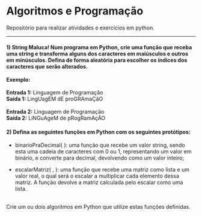 # Algoritmos e Programação
Repositório para realizar atividades e exercícios em python.

---------------------------------------------------------------------------------------

#### 1) String Maluca! Num programa em Python, crie uma função que receba uma string e transforma alguns dos caracteres em maiúsculos e outros em minúsculos. Defina de forma aleatória para escolher os índices dos caracteres que serão alterados. 

<b>Exemplo:</b>
<br><br>
<b>Entrada 1:</b> Linguagem de Programação<br>
<b>Saída 1:</b> LingUagEM dE proGRAmaÇãO
<br><br>
<b>Entrada 2:</b> Linguagem de Programação<br>
<b>Saída 2:</b> LiNGuAgeM de pRogRamAçÃO


#### 2) Defina as seguintes funções em Python com os seguintes protótipos:

- <int> binarioPraDecimal( <str> ): uma função que recebe um valor string, sendo esta uma cadeia de caracteres com 0 ou 1, representando um valor em binário, e converte para decimal, devolvendo como um valor inteiro;

- <list> escalarMatriz( <list>, <float> ): uma função que recebe uma matriz como lista e um valor real, o qual será o escalar a multiplicar cada elemento dessa matriz. A função devolve a matriz calculada pelo escalar como uma lista.
<br>
Crie um ou dois algoritmos em Python que utilize estas funções definidas.




<!-- ### Questão 1
Faça um programa em Python em que o usuário deverá informar três valores inteiros positivos, x, y e z. Os valores x e y, sendo x < y, formam um intervalo de valores inteiros. O valor de z deverá ser menor ou igual a y (z <= y). O programa deverá imprimir todos os valores inteiros compreendidos no intervalo [x, y] divisíveis por z. Após impressão, o programa deverá informar também a soma dos valores que são pares impressos.

<b>Exemplos:</b>

<b>Entradas 1:</b> x = 5, y = 19 e z = 3;<br>
<b>Saída 1:</b> 6 9 12 15 18, soma pares = 36

### Questão 2
Faça um programa em Python que leia um gabarito de uma prova com 10 questões, onde cada possui como resposta uma das alternativas: A, B, C, D ou E. Após ler o gabarito, o programa irá pedir o nome de um aluno e suas respostas dessa prova (cartão-resposta). Cada questão correta, o aluno soma pontos, de acordo com a tabela de pontuação a seguir:

<table>
<th>N° da questão</th>
<th>Pontuação</th>
<tr>
<td>1</td>
<td>15</td>
</tr>
<tr>
<td>2</td>
<td>15</td>
</tr>
<tr>
<td>3</td>
<td>15</td>
</tr>
<tr>
<td>4</td>
<td>15</td>
</tr>
<tr>
<td>5</td>
<td>20</td>
</tr>
<tr>
<td>6</td>
<td>20</td>
</tr>
<tr>
<td>7</td>
<td>20</td>
</tr>
<tr>
<td>8</td>
<td>30</td>
</tr>
<tr>
<td>9</td>
<td>30</td>
</tr>
<tr>
<td>10</td>
<td>30</td>
</tr>
</table>

Para cada questão errada, o aluno não soma pontos. O programa deverá informar o nome do aluno e a quantidade de pontos obtida na prova.

### Questão 3
Faça um programa que leia <b>n</b> valores inteiros positivos do usuário. O programa deverá informar se a sequência de valores digitada está em ordem crescente ou não.

<b>Exemplos:</b>

<b>Entradas 1:</b> n = 5, 6 9 12 17 18<br>
<b>Saída 1:</b> Está em ordem crescente!

<b>Entradas 2:</b> n = 11, 1 3 5 8 9 13 11 12 20 34 99<br>
<b>Saída 2:</b> Não está em ordem crescente! -->